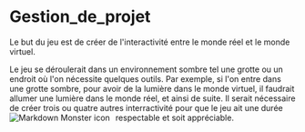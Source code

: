 # Gestion_de_projet


Le but du jeu est de créer de l'interactivité entre le monde réel et le monde virtuel.

Le jeu se déroulerait dans un environnement sombre tel une grotte ou un endroit où l'on nécessite quelques outils.
Par exemple, si l'on entre dans une grotte sombre, pour avoir de la lumière dans le monde virtuel, il faudrait allumer une lumière dans le monde réel, et ainsi de suite.
Il serait nécessaire de créer trois ou quatre autres interractivité pour que le jeu ait une durée respectable et soit appréciable.
<img src="../inspiration/grotte.jpg"
     alt="Markdown Monster icon"
     style="float: left; margin-right: 10px;" />

